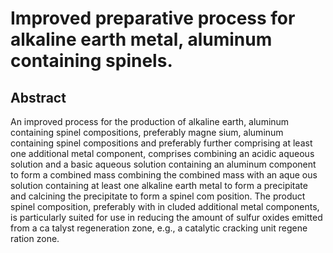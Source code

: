 # Improved preparative process for alkaline earth metal, aluminum containing spinels.

## Abstract
An improved process for the production of alkaline earth, aluminum containing spinel compositions, preferably magne sium, aluminum containing spinel compositions and preferably further comprising at least one additional metal component, comprises combining an acidic aqueous solution and a basic aqueous solution containing an aluminum component to form a combined mass combining the combined mass with an aque ous solution containing at least one alkaline earth metal to form a precipitate and calcining the precipitate to form a spinel com position. The product spinel composition, preferably with in cluded additional metal components, is particularly suited for use in reducing the amount of sulfur oxides emitted from a ca talyst regeneration zone, e.g., a catalytic cracking unit regene ration zone.